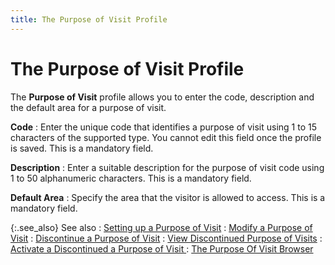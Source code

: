 ```yaml
---
title: The Purpose of Visit Profile
---
```


# The Purpose of Visit Profile


The **Purpose of Visit** profile  allows you to enter the code, description and the default area for a purpose  of visit.


**Code**
: Enter the unique code that identifies a purpose  of visit using 1 to 15 characters of the supported type. You cannot edit  this field once the profile is saved. This is a mandatory field.


**Description**
: Enter a suitable description for the purpose of  visit code using 1 to 50 alphanumeric characters. This is a mandatory  field.


**Default Area**
: Specify the area that the visitor is allowed to  access. This is a mandatory field.


{:.see_also}
See also
: [Setting  up a Purpose of Visit]({{site.tc_baseurl}}/visitors/purpose-of-visits/setting_up_a_purpose_of_visit.html)
: [Modify  a Purpose of Visit]({{site.tc_baseurl}}/visitors/purpose-of-visits/modifying_a_purpose_of_visit.html)
: [Discontinue  a Purpose of Visit]({{site.tc_baseurl}}/visitors/purpose-of-visits/discontinue_a_purpose_of_visit.html)
: [View  Discontinued Purpose of Visits]({{site.tc_baseurl}}/visitors/purpose-of-visits/view_discontinued_purpose_of_visits.html)
: [Activate  a Discontinued a Purpose of Visit ]({{site.tc_baseurl}}/visitors/purpose-of-visits/activate_a_discontinued_purpose_of_visit.html)
: [The Purpose  Of Visit Browser]({{site.tc_baseurl}}/visitors/purpose-of-visits/purpose_of_visit_browser_tcs.html)

